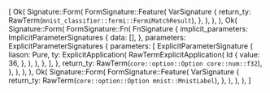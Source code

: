 [
    Ok(
        Signature::Form(
            FormSignature::Feature(
                VarSignature {
                    return_ty: RawTerm(`mnist_classifier::fermi::FermiMatchResult`),
                },
            ),
        ),
    ),
    Ok(
        Signature::Form(
            FormSignature::Fn(
                FnSignature {
                    implicit_parameters: ImplicitParameterSignatures {
                        data: [],
                    },
                    parameters: ExplicitParameterSignatures {
                        parameters: [
                            ExplicitParameterSignature {
                                liason: Pure,
                                ty: ExplicitApplication(
                                    RawTermExplicitApplication(
                                        Id {
                                            value: 36,
                                        },
                                    ),
                                ),
                            },
                        ],
                    },
                    return_ty: RawTerm(`core::option::Option core::num::f32`),
                },
            ),
        ),
    ),
    Ok(
        Signature::Form(
            FormSignature::Feature(
                VarSignature {
                    return_ty: RawTerm(`core::option::Option mnist::MnistLabel`),
                },
            ),
        ),
    ),
]